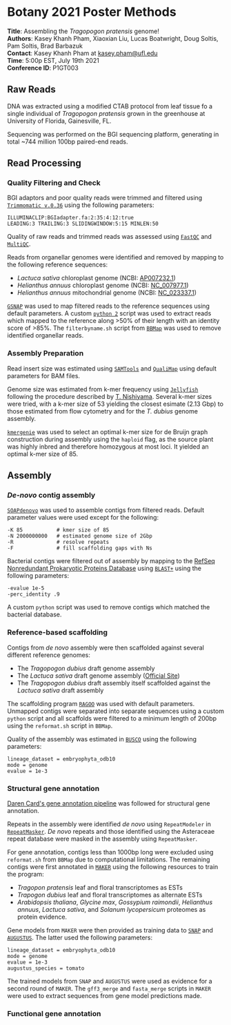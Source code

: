 # Botany 2021 Poster Methods
__Title__: Assembling the _Tragopogon pratensis_ genome!  
__Authors__: Kasey Khanh Pham, Xiaoxian Liu, Lucas Boatwright, Doug Soltis, Pam Soltis, Brad Barbazuk  
__Contact__: Kasey Khanh Pham at kasey.pham@ufl.edu  
__Time__: 5:00p EST, July 19th 2021  
__Conference ID__: P1GT003

## Raw Reads
DNA was extracted using a modified CTAB protocol from leaf tissue fo a single individual of _Tragopogon pratensis_ grown in the greenhouse at University of Florida, Gainesville, FL. 

Sequencing was performed on the BGI sequencing platform, generating in total ~744 million 100bp paired-end reads.

## Read Processing
### Quality Filtering and Check
BGI adaptors and poor quality reads were trimmed and filtered using [`Trimmomatic v.0.36`](http://www.usadellab.org/cms/?page=trimmomatic) using the following parameters:
```
ILLUMINACLIP:BGIadapter.fa:2:35:4:12:true
LEADING:3 TRAILING:3 SLIDINGWINDOW:5:15 MINLEN:50
```

Quality of raw reads and trimmed reads was assessed using [`FastQC`](https://www.bioinformatics.babraham.ac.uk/projects/fastqc/) and [`MultiQC`](https://multiqc.info/).

Reads from organellar genomes were identified and removed by mapping to the following reference sequences:
* _Lactuca sativa_ chloroplast genome (NCBI: [AP007232.1](https://www.ncbi.nlm.nih.gov/nuccore/AP007232.1))
* _Helianthus annuus_ chloroplast genome (NCBI: [NC_007977.1](https://www.ncbi.nlm.nih.gov/nuccore/NC_007977.1))
* _Helianthus annuus_ mitochondrial genome (NCBI: [NC_023337.1](https://www.ncbi.nlm.nih.gov/nucleotide/NC_023337.1))

[`GSNAP`](https://github.com/juliangehring/GMAP-GSNAP) was used to map filtered reads to the reference sequences using default parameters. A custom [`python 2`](https://www.python.org/) script was used to extract reads which mapped to the reference along >50% of their length with an identity score of >85%. The `filterbyname.sh` script from [`BBMap`](https://jgi.doe.gov/data-and-tools/bbtools/) was used to remove identified organellar reads.

### Assembly Preparation
Read insert size was estimated using [`SAMTools`](http://www.htslib.org/) and [`QualiMap`](http://qualimap.conesalab.org/) using default parameters for BAM files.

Genome size was estimated from k-mer frequency using [`Jellyfish`](https://github.com/gmarcais/Jellyfish/) following the procedure described by [T. Nishiyama](https://koke.asrc.kanazawa-u.ac.jp/HOWTO/kmer-genomesize.html). Several k-mer sizes were tried, with a k-mer size of 53 yielding the closest esimate (2.13 Gbp) to those estimated from flow cytometry and for the _T. dubius_ genome assembly.

[`kmergenie`](http://kmergenie.bx.psu.edu/) was used to select an optimal k-mer size for de Bruijn graph construction during assembly using the `haploid` flag, as the source plant was highly inbred and therefore homozygous at most loci. It yielded an optimal k-mer size of 85.

## Assembly
### _De-novo_ contig assembly
[`SOAPdenovo`](https://github.com/aquaskyline/SOAPdenovo2/) was used to assemble contigs from filtered reads. Default parameter values were used except for the following:
```
-K 85           # kmer size of 85
-N 2000000000   # estimated genome size of 2Gbp
-R              # resolve repeats
-F              # fill scaffolding gaps with Ns
```

Bacterial contigs were filtered out of assembly by mapping to the [RefSeq Nonredundant Prokaryotic Proteins Database](https://www.ncbi.nlm.nih.gov/refseq/about/nonredundantproteins/) using [`BLAST+`](https://blast.ncbi.nlm.nih.gov/Blast.cgi) using the following parameters:
```
-evalue 1e-5
-perc_identity .9
```

A custom `python` script was used to remove contigs which matched the bacterial database.

### Reference-based scaffolding
Contigs from _de novo_ assembly were then scaffolded against several different reference genomes:
* The _Tragopogon dubius_ draft genome assembly
* The _Lactuca sativa_ draft genome assembly ([Official Site](http://lgr.genomecenter.ucdavis.edu/))
* The _Tragopogon dubius_ draft assembly itself scaffolded against the _Lactuca sativa_ draft assembly

The scaffolding program [`RAGOO`](https://github.com/malonge/RaGOO) was used with default parameters. Unmapped contigs were separated into separate sequences using a custom `python` script and all scaffolds were filtered to a minimum length of 200bp using the `reformat.sh` script in `BBMap`.

Quality of the assembly was estimated in [`BUSCO`](https://busco.ezlab.org/) using the following parameters:
```
lineage_dataset = embryophyta_odb10
mode = genome
evalue = 1e-3
```

### Structural gene annotation
[Daren Card's gene annotation pipeline](https://gist.github.com/darencard/bb1001ac1532dd4225b030cf0cd61ce2) was followed for structural gene annotation.

Repeats in the assembly were identified _de novo_ using `RepeatModeler` in [`RepeatMasker`](http://www.repeatmasker.org). _De novo_ repeats and those identified using the Asteraceae repeat database were masked in the assembly using `RepeatMasker`.

For gene annotation, contigs less than 1000bp long were excluded using `reformat.sh` from `BBMap` due to computational limitations. The remaining contigs were first annotated in [`MAKER`](http://www.yandell-lab.org/software/maker.html) using the following resources to train the program:
* _Tragopon pratensis_ leaf and floral transcriptomes as ESTs
* _Trapogon dubius_ leaf and floral transcriptomes as alternate ESTs
* _Arabidopsis thaliana_, _Glycine max_, _Gossypium raimondii_, _Helianthus annuus_, _Lactuca sativa_, and _Solanum lycopersicum_ proteomes as protein evidence.

Gene models from `MAKER` were then provided as training data to [`SNAP`](https://github.com/KorfLab/SNAP) and [`AUGUSTUS`](http://bioinf.uni-greifswald.de/augustus/). The latter used the following parameters:
```
lineage_dataset = embryophyta_odb10
mode = genome
evalue = 1e-3
augustus_species = tomato
```
The trained models from `SNAP` and `AUGUSTUS` were used as evidence for a second round of `MAKER`. The `gff3_merge` and `fasta_merge` scripts in `MAKER` were used to extract sequences from gene model predictions made.

### Functional gene annotation
